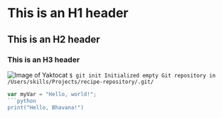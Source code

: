 # This is an H1 header
## This is an H2 header
### This is an H3 header
![Image of Yaktocat](https://octodex.github.com/images/yaktocat.png)
```$ git init Initialized empty Git repository in /Users/skills/Projects/recipe-repository/.git/```
```javascript
var myVar = "Hello, world!";
```python
print("Hello, Bhavana!")
